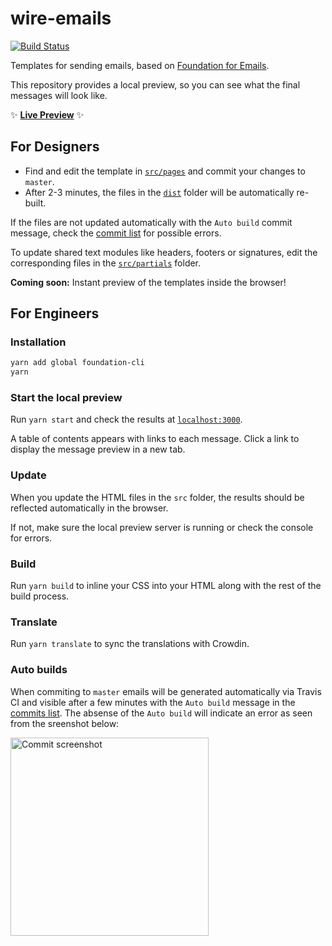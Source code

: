 # wire-emails

[![Build Status](https://travis-ci.org/wireapp/wire-emails.svg?branch=master)](https://travis-ci.org/wireapp/wire-emails)

Templates for sending emails, based on [Foundation for Emails](https://foundation.zurb.com/emails.html).

This repository provides a local preview, so you can see what the final messages will look like.

✨ [**Live Preview**](https://wireapp.github.io/wire-emails/dist/) ✨

## For Designers

* Find and edit the template in [`src/pages`](https://github.com/wireapp/wire-emails/src/pages) and commit your changes to `master`.
* After 2-3 minutes, the files in the [`dist`](https://github.com/wireapp/wire-emails/dist) folder will be automatically re-built.

If the files are not updated automatically with the `Auto build` commit message, check the [commit list](https://github.com/wireapp/wire-emails/commits/master) for possible errors.

To update shared text modules like headers, footers or signatures, edit the corresponding files in the [`src/partials`](https://github.com/wireapp/wire-emails/src/partials) folder.

**Coming soon:** Instant preview of the templates inside the browser!

## For Engineers

### Installation

```bash
yarn add global foundation-cli
yarn
```

### Start the local preview

Run `yarn start` and check the results at [`localhost:3000`](http://localhost:3000).

A table of contents appears with links to each message. Click a link to display the message preview in a new tab.

### Update

When you update the HTML files in the `src` folder, the results should be reflected automatically in the browser.

If not, make sure the local preview server is running or check the console for errors.

### Build

Run `yarn build` to inline your CSS into your HTML along with the rest of the build process.

### Translate

Run `yarn translate` to sync the translations with Crowdin.

### Auto builds

When commiting to `master` emails will be generated automatically via Travis CI and visible after a few minutes with the `Auto build` message in the [commits list](https://github.com/wireapp/wire-emails/commits/master). The absense of the `Auto build` will indicate an error as seen from the sreenshot below:

<img width="317" alt="Commit screenshot" src="https://user-images.githubusercontent.com/125676/35437305-0d16b15c-0292-11e8-802a-e09242472bf8.png">
